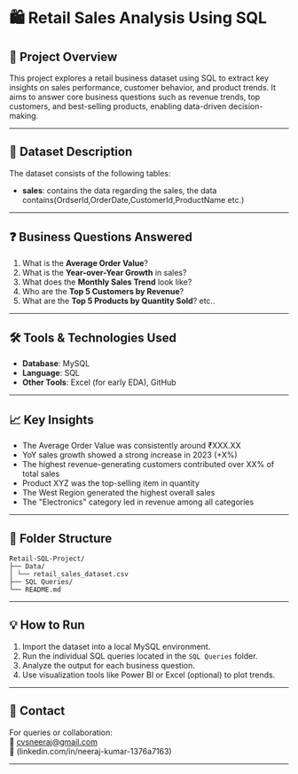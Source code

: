 # 🛍️ Retail Sales Analysis Using SQL

## 📌 Project Overview
This project explores a retail business dataset using SQL to extract key insights on sales performance, customer behavior, and product trends. It aims to answer core business questions such as revenue trends, top customers, and best-selling products, enabling data-driven decision-making.

---

## 📂 Dataset Description
The dataset consists of the following tables:

- **sales**: contains the data regarding the sales, the data contains(OrdserId,OrderDate,CustomerId,ProductName etc.)
---

## ❓ Business Questions Answered
1. What is the **Average Order Value**?
2. What is the **Year-over-Year Growth** in sales?
3. What does the **Monthly Sales Trend** look like?
4. Who are the **Top 5 Customers by Revenue**?
5. What are the **Top 5 Products by Quantity Sold**? etc..
---

## 🛠️ Tools & Technologies Used
- **Database**: MySQL
- **Language**: SQL
- **Other Tools**: Excel (for early EDA), GitHub

---

## 📈 Key Insights
- The Average Order Value was consistently around ₹XXX.XX
- YoY sales growth showed a strong increase in 2023 (+X%)
- The highest revenue-generating customers contributed over XX% of total sales
- Product XYZ was the top-selling item in quantity
- The West Region generated the highest overall sales
- The "Electronics" category led in revenue among all categories

---

## 📁 Folder Structure
```
Retail-SQL-Project/
├── Data/
│ └── retail_sales_dataset.csv
├── SQL Queries/
└── README.md
```

---

## 💡 How to Run
1. Import the dataset into a local MySQL environment.
2. Run the individual SQL queries located in the `SQL Queries` folder.
3. Analyze the output for each business question.
4. Use visualization tools like Power BI or Excel (optional) to plot trends.

---

## 🤝 Contact
For queries or collaboration:  
📧 cvsneeraj@gmail.com  
🔗 (linkedin.com/in/neeraj-kumar-1376a7163)

---

